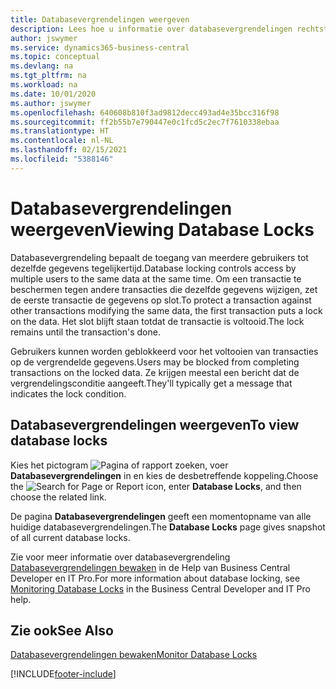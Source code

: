 ```yaml
---
title: Databasevergrendelingen weergeven
description: Lees hoe u informatie over databasevergrendelingen rechtstreeks vanuit de clientinterface in Business Central kunt bekijken.
author: jswymer
ms.service: dynamics365-business-central
ms.topic: conceptual
ms.devlang: na
ms.tgt_pltfrm: na
ms.workload: na
ms.date: 10/01/2020
ms.author: jswymer
ms.openlocfilehash: 640608b810f3ad9812decc493ad4e35bcc316f98
ms.sourcegitcommit: ff2b55b7e790447e0c1fcd5c2ec7f7610338ebaa
ms.translationtype: HT
ms.contentlocale: nl-NL
ms.lasthandoff: 02/15/2021
ms.locfileid: "5388146"
---
```

# <a name="viewing-database-locks"></a><span data-ttu-id="7b597-103">Databasevergrendelingen weergeven</span><span class="sxs-lookup"><span data-stu-id="7b597-103">Viewing Database Locks</span></span>

<span data-ttu-id="7b597-104">Databasevergrendeling bepaalt de toegang van meerdere gebruikers tot dezelfde gegevens tegelijkertijd.</span><span class="sxs-lookup"><span data-stu-id="7b597-104">Database locking controls access by multiple users to the same data at the same time.</span></span> <span data-ttu-id="7b597-105">Om een transactie te beschermen tegen andere transacties die dezelfde gegevens wijzigen, zet de eerste transactie de gegevens op slot.</span><span class="sxs-lookup"><span data-stu-id="7b597-105">To protect a transaction against other transactions modifying the same data, the first transaction puts a lock on the data.</span></span> <span data-ttu-id="7b597-106">Het slot blijft staan totdat de transactie is voltooid.</span><span class="sxs-lookup"><span data-stu-id="7b597-106">The lock remains until the transaction's done.</span></span>

<span data-ttu-id="7b597-107">Gebruikers kunnen worden geblokkeerd voor het voltooien van transacties op de vergrendelde gegevens.</span><span class="sxs-lookup"><span data-stu-id="7b597-107">Users may be blocked from completing transactions on the locked data.</span></span> <span data-ttu-id="7b597-108">Ze krijgen meestal een bericht dat de vergrendelingsconditie aangeeft.</span><span class="sxs-lookup"><span data-stu-id="7b597-108">They'll typically get a message that indicates the lock condition.</span></span>

## <a name="to-view-database-locks"></a><span data-ttu-id="7b597-109">Databasevergrendelingen weergeven</span><span class="sxs-lookup"><span data-stu-id="7b597-109">To view database locks</span></span>

<span data-ttu-id="7b597-110">Kies het pictogram ![Pagina of rapport zoeken](media/ui-search/search_small.png "Pictogram Pagina of rapport zoeken"), voer **Databasevergrendelingen** in en kies de desbetreffende koppeling.</span><span class="sxs-lookup"><span data-stu-id="7b597-110">Choose the ![Search for Page or Report](media/ui-search/search_small.png "Search for Page or Report icon") icon, enter **Database Locks**, and then choose the related link.</span></span>

<span data-ttu-id="7b597-111">De pagina **Databasevergrendelingen** geeft een momentopname van alle huidige databasevergrendelingen.</span><span class="sxs-lookup"><span data-stu-id="7b597-111">The **Database Locks** page gives snapshot of all current database locks.</span></span>

<span data-ttu-id="7b597-112">Zie voor meer informatie over databasevergrendeling [Databasevergrendelingen bewaken](/dynamics365/business-central/dev-itpro/administration/monitor-database-locks) in de Help van Business Central Developer en IT Pro.</span><span class="sxs-lookup"><span data-stu-id="7b597-112">For more information about database locking, see [Monitoring Database Locks](/dynamics365/business-central/dev-itpro/administration/monitor-database-locks) in the Business Central Developer and IT Pro help.</span></span>

## <a name="see-also"></a><span data-ttu-id="7b597-113">Zie ook</span><span class="sxs-lookup"><span data-stu-id="7b597-113">See Also</span></span>

[<span data-ttu-id="7b597-114">Databasevergrendelingen bewaken</span><span class="sxs-lookup"><span data-stu-id="7b597-114">Monitor Database Locks</span></span>](/dynamics365/business-central/dev-itpro/administration/monitor-database-locks) 


[!INCLUDE[footer-include](includes/footer-banner.md)]